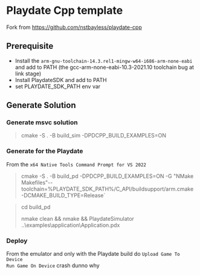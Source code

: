 # Playdate Cpp template

Fork from https://github.com/nstbayless/playdate-cpp

## Prerequisite
* Install the `arm-gnu-toolchain-14.3.rel1-mingw-w64-i686-arm-none-eabi` and add to PATH (the gcc-arm-none-eabi-10.3-2021.10 toolchain bug at link stage)
* Install PlaydateSDK and add to PATH
* set PLAYDATE_SDK_PATH env var

## Generate Solution

### Generate msvc solution
>cmake -S . -B build_sim -DPDCPP_BUILD_EXAMPLES=ON

### Generate for the Playdate
From the `x64 Native Tools Command Prompt for VS 2022`
>cmake -S . -B build_pd -DPDCPP_BUILD_EXAMPLES=ON -G "NMake Makefiles"--toolchain=%PLAYDATE_SDK_PATH%/C_API/buildsupport/arm.cmake -DCMAKE_BUILD_TYPE=Release`

>cd build_pd
>
>nmake clean && nmake && PlaydateSimulator ..\examples\application\Application.pdx

### Deploy
From the emulator and only with the Playdate build do `Upload Game To Device`<br>
`Run Game On Device` crash dunno why